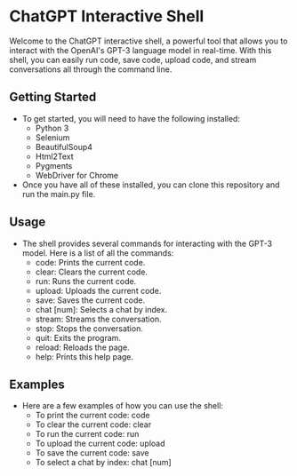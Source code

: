 # ChatGPT Interactive Shell
Welcome to the ChatGPT interactive shell, a powerful tool that allows you to interact with the OpenAI's GPT-3 language model in real-time. With this shell, you can easily run code, save code, upload code, and stream conversations all through the command line.

## Getting Started
- To get started, you will need to have the following installed:
    - Python 3
    - Selenium
    - BeautifulSoup4
    - Html2Text
    - Pygments
    - WebDriver for Chrome
- Once you have all of these installed, you can clone this repository and run the main.py file.

## Usage
- The shell provides several commands for interacting with the GPT-3 model. Here is a list of all the commands:
    - code: Prints the current code.
    - clear: Clears the current code.
    - run: Runs the current code.
    - upload: Uploads the current code.
    - save: Saves the current code.
    - chat [num]: Selects a chat by index.
    - stream: Streams the conversation.
    - stop: Stops the conversation.
    - quit: Exits the program.
    - reload: Reloads the page.
    - help: Prints this help page.

## Examples
- Here are a few examples of how you can use the shell:
    - To print the current code: code
    - To clear the current code: clear
    - To run the current code: run
    - To upload the current code: upload
    - To save the current code: save
    - To select a chat by index: chat [num]
